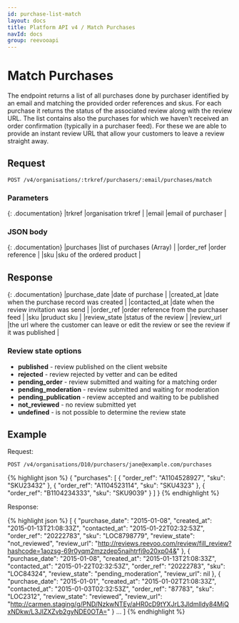 ```yaml
---
id: purchase-list-match
layout: docs
title: Platform API v4 / Match Purchases
navId: docs
group: reevooapi
---
```


# Match Purchases

The endpoint returns a list of all purchases done by purchaser identified by an email and matching the provided
order references and skus.
For each purchase it returns the status of the associated review along with the review URL.
The list contains also the purchases for which we haven't received an order confirmation
(typically in a purchaser feed). For these we are able to provide an instant review URL that allow your customers
to leave a review straight away.

## Request

`POST /v4/organisations/:trkref/purchasers/:email/purchases/match`

### Parameters

{: .documentation}
|trkref     |organisation trkref        |
|email      |email of purchaser         |

### JSON body

{: .documentation}
|purchases                                  |list of purchases (Array)                       |
|<span class="indent-1">order_ref</span>    |order reference                                 |
|<span class="indent-1">sku</span>          |sku of the ordered product                      |


## Response

{: .documentation}
|purchase_date    |date of purchase                                                                              |
|created_at       |date when the purchase record was created                                                     |
|contacted_at     |date when the review invitation was send                                                      |
|order_ref        |order reference from the purchaser feed                                                       |
|sku              |pruduct sku                                                                                   |
|review_state     |status of the review                                                                          |
|review_url       |the url where the customer can leave or edit the review or see the review if it was published |

### Review state options

- **published** - review published on the client website
- **rejected** - review rejected by vetter and can be edited
- **pending_order** - review submitted and waiting for a matching order
- **pending_moderation** - review submitted and waiting for moderation
- **pending_publication** - review accepted and waiting to be published
- **not_reviewed** - no review submitted yet
- **undefined** - is not possible to determine the review state


## Example

Request:

`POST /v4/organisations/D10/purchasers/jane@example.com/purchases`

{% highlight json %}
{
  "purchases": [
      {
          "order_ref": "A1104528927",
          "sku": "SKU23432"
      },
      {
          "order_ref": "A1104523114",
          "sku": "SKU4323"
      },
      {
          "order_ref": "B1104234333",
          "sku": "SKU9039"
      }
  ]
}
{% endhighlight %}

Response:

{% highlight json %}
[
  {
    "purchase_date": "2015-01-08",
    "created_at": "2015-01-13T21:08:33Z",
    "contacted_at": "2015-01-22T02:32:53Z",
    "order_ref": "20222783",
    "sku": "LOC8798779",
    "review_state": "not_reviewed",
    "review_url": "http://reviews.reevoo.com/review/fill_review?hashcode=1aozsg-69r0yqm2mzzdep5naihtrfi9o20xp04&"
  }, {
    "purchase_date": "2015-01-08",
    "created_at": "2015-01-13T21:08:33Z",
    "contacted_at": "2015-01-22T02:32:53Z",
    "order_ref": "20222783",
    "sku": "LOC84324",
    "review_state": "pending_moderation",
    "review_url": nil
  }, {
    "purchase_date": "2015-01-01",
    "created_at": "2015-01-02T21:08:33Z",
    "contacted_at": "2015-01-03T02:32:53Z",
    "order_ref": "87783",
    "sku": "LOC2312",
    "review_state": "reviewed",
    "review_url": "http://carmen.staging/g/PND/NzkwNTEy/aHR0cD9tYXJrL3Jldmlldy84MjQxNDkw/L3JlZXZvb2gyNDE0OTA="
  }
  ...
]
{% endhighlight %}
